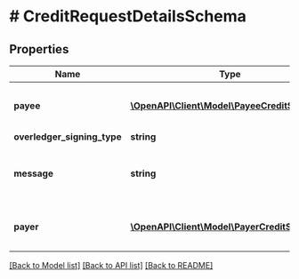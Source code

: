 # # CreditRequestDetailsSchema

## Properties

Name | Type | Description | Notes
------------ | ------------- | ------------- | -------------
**payee** | [**\OpenAPI\Client\Model\PayeeCreditSchema[]**](PayeeCreditSchema.md) | Who are the payees of this transaction | [optional]
**overledger_signing_type** | **string** |  | [optional]
**message** | **string** | Any text-based element of the data payload | [optional]
**payer** | [**\OpenAPI\Client\Model\PayerCreditSchema[]**](PayerCreditSchema.md) | Who are the payers of this transaction | [optional]

[[Back to Model list]](../../README.md#models) [[Back to API list]](../../README.md#endpoints) [[Back to README]](../../README.md)
